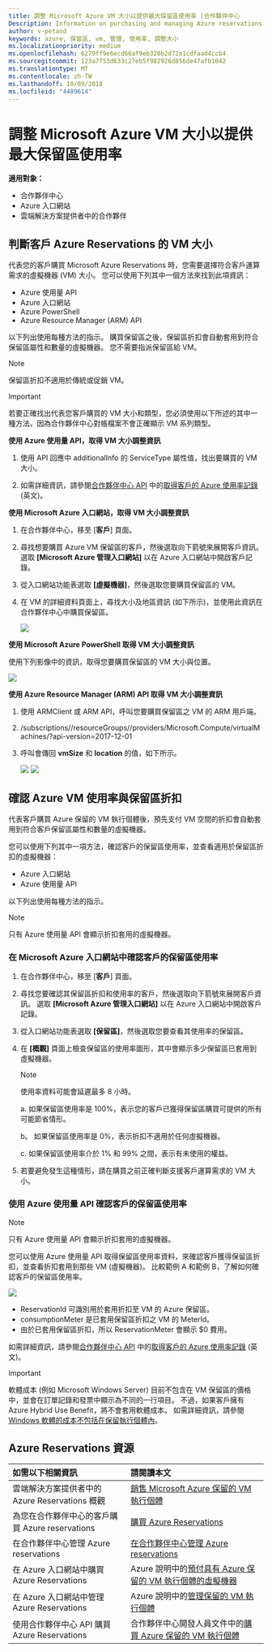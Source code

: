 ```yaml
---
title: 調整 Microsoft Azure VM 大小以提供最大保留區使用率 |合作夥伴中心
Description: Information on purchasing and managing Azure reservations
author: v-petand
keywords: azure, 保留區, vm, 管理, 使用率, 調整大小
ms.localizationpriority: medium
ms.openlocfilehash: 6279ff9e6ecd66af9eb320b2d72a1cdfaad4ccb4
ms.sourcegitcommit: 123a7f53d633c27eb5f982926d856de47afb1042
ms.translationtype: MT
ms.contentlocale: zh-TW
ms.lasthandoff: 10/09/2018
ms.locfileid: "4489614"
---
```

# <a name="microsoft-azure-vm-sizing-for-maximum-reservation-usage"></a>調整 Microsoft Azure VM 大小以提供最大保留區使用率 

**適用對象：**

-  合作夥伴中心
-  Azure 入口網站
-  雲端解決方案提供者中的合作夥伴

## <a name="determine-the-vm-size-for-a-customers-azure-reservation"></a>判斷客戶 Azure Reservations 的 VM 大小 

代表您的客戶購買 Microsoft Azure Reservations 時，您需要選擇符合客戶運算需求的虛擬機器 (VM) 大小。 您可以使用下列其中一個方法來找到此項資訊：

-   Azure 使用量 API
-   Azure 入口網站
-   Azure PowerShell
-   Azure Resource Manager (ARM) API

以下列出使用每種方法的指示。 購買保留區之後，保留區折扣會自動套用到符合保留區屬性和數量的虛擬機器。 您不需要指派保留區給 VM。

>[!NOTE]
>保留區折扣不適用於傳統或促銷 VM。

>[!IMPORTANT]
>若要正確找出代表您客戶購買的 VM 大小和類型，您必須使用以下所述的其中一種方法，因為合作夥伴中心對帳檔案不會正確顯示 VM 系列類型。


**使用 Azure 使用量 API，取得 VM 大小調整資訊**

1.  使用 API 回應中 additionalInfo 的 ServiceType 屬性值，找出要購買的 VM 大小。 

2.  如需詳細資訊，請參閱[合作夥伴中心 API](https://docs.microsoft.com/partner-center/develop/) 中的[取得客戶的 Azure 使用率記錄](https://docs.microsoft.com/partner-center/develop/get-a-customer-s-utilization-record-for-azure) (英文)。 

**使用 Microsoft Azure 入口網站，取得 VM 大小調整資訊**

1.  在合作夥伴中心，移至 [**客戶**\] 頁面。

2.  尋找想要購買 Azure VM 保留區的客戶，然後選取向下箭號來展開客戶資訊。 選取 **\[Microsoft Azure 管理入口網站\]** 以在 Azure 入口網站中開啟客戶記錄。 

3.  從入口網站功能表選取 **\[虛擬機器\]**，然後選取您要購買保留區的 VM。 

4.  在 VM 的詳細資料頁面上，尋找大小及地區資訊 (如下所示)，並使用此資訊在合作夥伴中心中購買保留區。  

    ![](images/usage1.png)

**使用 Microsoft Azure PowerShell 取得 VM 大小調整資訊**

使用下列影像中的資訊，取得您要購買保留區的 VM 大小與位置。 

![](images/usage2.png)

**使用 Azure Resource Manager (ARM) API 取得 VM 大小調整資訊**

1.  使用 ARMClient 或 ARM API，呼叫您要購買保留區之 VM 的 ARM 用戶端。

2.  /subscriptions/<Subscription ID>/resourceGroups/<Resource group name>/providers/Microsoft.Compute/virtualMachines/<VM Instance Name>?api-version=2017-12-01

3.  呼叫會傳回 **vmSize** 和 **location** 的值，如下所示。

    ![](images/usage3.png)
    ![](images/usage4.png)
 

## <a name="verify-azure-vm-usage-and-reservation-discount"></a>確認 Azure VM 使用率與保留區折扣

代表客戶購買 Azure 保留的 VM 執行個體後，預先支付 VM 空間的折扣會自動套用到符合客戶保留區屬性和數量的虛擬機器。 

您可以使用下列其中一項方法，確認客戶的保留區使用率，並查看適用於保留區折扣的虛擬機器：   

-   Azure 入口網站
-   Azure 使用量 API

以下列出使用每種方法的指示。

>[!NOTE]
>只有 Azure 使用量 API 會顯示折扣套用的虛擬機器。  

### <a name="verify-the-customers-reservation-usage-in-the-microsoft-azure-portal"></a>在 Microsoft Azure 入口網站中確認客戶的保留區使用率

1.  在合作夥伴中心，移至 [**客戶**\] 頁面。

2.  尋找您要確認其保留區折扣和使用率的客戶，然後選取向下箭號來展開客戶資訊。 選取 **\[Microsoft Azure 管理入口網站\]** 以在 Azure 入口網站中開啟客戶記錄。 

3.  從入口網站功能表選取 **\[保留區\]**，然後選取您要查看其使用率的保留區。 

4.  在 **\[概觀\]** 頁面上檢查保留區的使用率圖形，其中會顯示多少保留區已套用到虛擬機器。 

    >[!NOTE]
    >使用率資料可能會延遲最多 8 小時。
    
    a.  如果保留區使用率是 100%，表示您的客戶已獲得保留區購買可提供的所有可能節省情形。 
    
    b。  如果保留區使用率是 0%，表示折扣不適用於任何虛擬機器。 
    
    c.  如果保留區使用率介於 1% 和 99% 之間，表示有未使用的權益。 

5.  若要避免發生這種情形，請在購買之前正確判斷支援客戶運算需求的 VM 大小。

### <a name="verify-the-customers-reservation-usage-with-the-azure-utilization-api"></a>使用 Azure 使用量 API 確認客戶的保留區使用率

>[!NOTE]
>只有 Azure 使用量 API 會顯示折扣套用的虛擬機器。  

您可以使用 Azure 使用量 API 取得保留區使用率資料，來確認客戶獲得保留區折扣，並查看折扣套用到那些 VM (虛擬機器)。 比較範例 A 和範例 B，了解如何確認客戶的保留區使用率。 

![](images\usage5.png)

-   ReservationId 可識別用於套用折扣至 VM 的 Azure 保留區。
-   consumptionMeter 是已套用保留區折扣之 VM 的 MeterId。
-   由於已套用保留區折扣，所以 ReservationMeter 會顯示 $0 費用。 

如需詳細資訊，請參閱[合作夥伴中心 API](https://docs.microsoft.com/partner-center/develop/) 中的[取得客戶的 Azure 使用率記錄](https://docs.microsoft.com/partner-center/develop/get-a-customer-s-utilization-record-for-azure) (英文)。

>[!IMPORTANT]
>軟體成本 (例如 Microsoft Windows Server) 目前不包含在 VM 保留區的價格中，並會在訂單記錄和發票中顯示為不同的一行項目。 不過，如果客戶擁有 Azure Hybrid Use Benefit，將不會套用軟體成本。 如需詳細資訊，請參閱 [Windows 軟體的成本不包括在保留執行個體內](https://docs.microsoft.com/azure/billing/billing-reserved-instance-windows-software-costs)。  

## <a name="azure-reservations-resources"></a>Azure Reservations 資源
|**如需以下相關資訊**   |**請閱讀本文**    |
|:-----------------------------|:-----------------|
|雲端解決方案提供者中的 Azure Reservations 概觀  | [銷售 Microsoft Azure 保留的 VM 執行個體](azure-reservations.md)
|為您在合作夥伴中心的客戶購買 Azure reservations   |[購買 Azure Reservations](azure-reservations-buying.md)
| 在合作夥伴中心管理 Azure reservations | [在合作夥伴中心管理 Azure reservations](azure-reservations-manage.md)
|在 Azure 入口網站中購買 Azure Reservations | Azure 說明中的[預付具有 Azure 保留的 VM 執行個體的虛擬機器](https://docs.microsoft.com/azure/virtual-machines/windows/prepay-reserved-vm-instances) |
|在 Azure 入口網站中管理 Azure Reservations   |Azure 說明中的[管理保留的 VM 執行個體](https://docs.microsoft.com/azure/billing/billing-manage-reserved-vm-instance)  |
|使用合作夥伴中心 API 購買 Azure Reservations | 合作夥伴中心開發人員文件中的[購買 Azure 保留的 VM 執行個體](https://docs.microsoft.com/partner-center/develop/purchase-azure-reservations)



